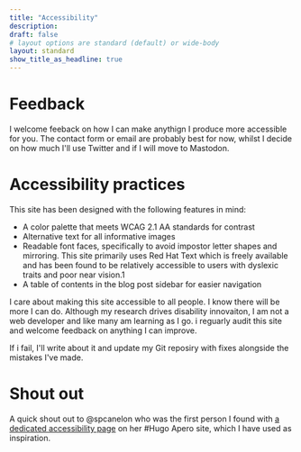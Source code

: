 ```yaml
---
title: "Accessibility"
description: 
draft: false
# layout options are standard (default) or wide-body
layout: standard
show_title_as_headline: true
---
```

# Feedback

I welcome feeback on how I can make anythign I produce more accessible for you. The contact form or email are probably best for now, whilst I decide on how much I'll use Twitter and if I will move to Mastodon.
 
# Accessibility practices

This site has been designed with the following features in mind:

- A color palette that meets WCAG 2.1 AA standards for contrast
- Alternative text for all informative images
- Readable font faces, specifically to avoid impostor letter shapes and mirroring. This site primarily uses Red Hat Text which is freely available and has been found to be relatively accessible to users with dyslexic traits and poor near vision.1
- A table of contents in the blog post sidebar for easier navigation

I care about making this site accessible to all people. I know there will be more I can do. Although my research drives disability innovaiton, I am not a web developer and like many am learning as I go. i reguarly audit this site and welcome feedback on anything I can improve. 

If i fail, I'll write about it and update my Git reposiry with fixes alongside the mistakes I've made.

# Shout out
A quick shout out to @spcanelon who was the first person I found with [a dedicated accessibility page](https://silviacanelon.com/accessibility/) on her #Hugo Apero site, which I have used as inspiration.
